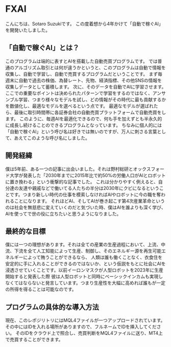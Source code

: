 # FXAI 
こんにちは、Sotaro Suzukiです。
この度着想から4年かけて「自動で稼ぐAI」を開発いたしました。

## 「自動で稼ぐAI」とは？
このプログラムは端的に表すとAIを搭載した自動売買プログラムです。
では普通のアルゴリズム取引とは何が違うかというと、このプログラムは自動で情報を収集し、自動で学習し、自動で売買するプログラムだということです。
まず毎週末に自動で過去の株価、為替レート、先物、経済指標、その他SNSの情報を収集しデータとして蓄積します。
次に、そのデータを自動でAIに学習させます。ここでの重要なポイントは決められたパターンで学習をするのではなく、アンサンブル学習、つまり様々なモデルを試し、どの情報がその時代に最も貢献するかを数値化し、最適なモデルを選べるという点です。
最適なモデルが選ばれたら、最後に取引時間帯に各証券会社の自動売買プラットフォームで自動売買をします。
このように、毎週AIを最適化できるので、何も手を加えずとも半永久的に成長し続けることのできるプログラムとなっています。
ちなみに個人的には「自動で稼ぐAI」という呼び名は好きでは無いのですが、万人に刺さる言葉として、あえてこのような呼び名にしました。

## 開発経緯
僕は5年前、ある一つの記事に出会いました。それは野村総研とオックスフォード大学が発表した「2030年までに2015年比で約50%の労働人口がAIとロボットに置き換わる」という衝撃的な記事でした。
これは分かりやすく例えると、自分達の友達や親戚などで働いてる人たちの半分は2030年にクビになるということです。つまり新しい時代の仕事を模索しなければAIやロボットに今の職を奪われることになります。
それほどAI、そしてAIが巻き起こす第4次産業革命というのは社会を無慈悲に変えていくのだと気づいた時、僕はAIを誰よりも深く学び、AIを使ってで世の役に立ちたいと思うようになりました。

## 最終的な目標
僕には一つの理想があります。それは全ての産業の生産過程において、上流、中流、下流を全て人工知能によって生産、制御し、そのエネルギー源を再生可能エネルギーによって賄うことができるなら、
人類は誰も働くことなく、衣食住を安定的に手に入れることができるのではないか、という仮説をもとに社会にAIを浸透させていくことです。以前イーロンマスクが人型ロボットを2023年に生産開始すると発表した際
彼は人型ロボットと同時にベーシックインカムも実現しなくてはならないと発言しています。つまり生産性を大幅に高めれば誰もが一定の所得を得ることは可能なのです。

## プログラムの具体的な導入方法
現在、このレポジリトリにはMQL4ファイルが一つアップロードされています。その中にはIDを入れる場所がありますので、フルネームでIDを挿入してください。
そのIDをクラウド上で照合し、売買判断をMQL4ファイルに送り、MT4上で売買することができます。




